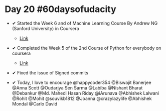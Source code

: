 # Day 20 #60daysofudacity

- ✔ Started the Week 6 and of Machine Learning Course By Andrew NG (Sanford University) in Coursera
    - [Link](https://www.coursera.org/learn/machine-learning/home/welcome)

- ✔ Completed the Week 5 of the 2nd Course of Python for everybody on coursera
    - [Link](https://www.coursera.org/learn/multivariate-calculus-machine-learning)

- ✔ Fixed the issue of Signed commits

- ✔ Today, I love to encourage @happycoder354 @Biswajit Banerjee @Anna Scott @Oudarjya Sen Sarma @Labiba @Nishant Bharat @Debankur @Md. Mahedi Hasan Riday @iArunava @Abhishek Lalwani @Rohit @Mohit @souvikb1812 @Joanna @crazylazylife @Abhishek Mondal @Carlo David
